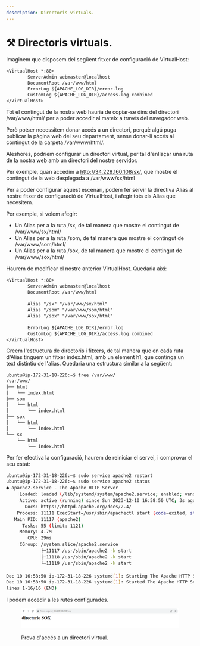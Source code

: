 ```yaml
---
description: Directoris virtuals.
---
```


# ⚒ Directoris virtuals.

Imaginem que disposem del següent fitxer de configuració de VirtualHost:

```apacheconf
<VirtualHost *:80>
        ServerAdmin webmaster@localhost
        DocumentRoot /var/www/html
        ErrorLog ${APACHE_LOG_DIR}/error.log
        CustomLog ${APACHE_LOG_DIR}/access.log combined
</VirtualHost>
```

Tot el contingut de la nostra web hauria de copiar-se dins del directori /var/www/html/ per a poder accedir al mateix a través del navegador web.

Però potser necessitem donar accés a un directori, perquè algú puga publicar la pàgina web del seu departament, sense donar-li accés al contingut de la carpeta /var/www/html/.&#x20;

Aleshores, podríem configurar un directori virtual, per tal d'enllaçar una ruta de la nostra web amb un directori del nostre servidor.

Per exemple, quan accedim a http://34.228.160.108/sx/, que mostre el contingut de la web desplegada a /var/www/sx/html

Per a poder configurar aquest escenari, podem fer servir la directiva Alias al nostre fitxer de configuració de VirtualHost, i afegir tots els Alias que necesitem.

Per exemple, si volem afegir:

* Un Alias per a la ruta /sx, de tal manera que mostre el contingut de /var/www/sx/html/
* Un Alias per a la ruta /som, de tal manera que mostre el contingut de /var/www/som/html/
* Un Alias per a la ruta /sox, de tal manera que mostre el contingut de /var/www/sox/html/

Haurem de modificar el nostre anterior VirtualHost. Quedaria així:

```
<VirtualHost *:80>
        ServerAdmin webmaster@localhost
        DocumentRoot /var/www/html
        
        Alias "/sx" "/var/www/sx/html"
        Alias "/som" "/var/www/som/html"
        Alias "/sox" "/var/www/sox/html"
        
        ErrorLog ${APACHE_LOG_DIR}/error.log
        CustomLog ${APACHE_LOG_DIR}/access.log combined
</VirtualHost>
```

Creem l'estructura de directoris i fitxers, de tal manera que en cada ruta d'Alias tinguem un fitxer index.html, amb un element h1, que continga un text distintiu de l'alias. Quedaria una estructura similar a la següent:

```
ubuntu@ip-172-31-18-226:~$ tree /var/www/
/var/www/
├── html
│   └── index.html
├── som
│   └── html
│       └── index.html
├── sox
│   └── html
│       └── index.html
└── sx
    └── html
        └── index.html
```

Per fer efectiva la configuració, haurem de reiniciar el servei, i comprovar el seu estat:

```bash
ubuntu@ip-172-31-18-226:~$ sudo service apache2 restart
ubuntu@ip-172-31-18-226:~$ sudo service apache2 status
● apache2.service - The Apache HTTP Server
     Loaded: loaded (/lib/systemd/system/apache2.service; enabled; vendor pre>
     Active: active (running) since Sun 2023-12-10 16:58:50 UTC; 3s ago
       Docs: https://httpd.apache.org/docs/2.4/
    Process: 11111 ExecStart=/usr/sbin/apachectl start (code=exited, status=0>
   Main PID: 11117 (apache2)
      Tasks: 55 (limit: 1121)
     Memory: 4.7M
        CPU: 29ms
     CGroup: /system.slice/apache2.service
             ├─11117 /usr/sbin/apache2 -k start
             ├─11118 /usr/sbin/apache2 -k start
             └─11119 /usr/sbin/apache2 -k start

Dec 10 16:58:50 ip-172-31-18-226 systemd[1]: Starting The Apache HTTP Server.>
Dec 10 16:58:50 ip-172-31-18-226 systemd[1]: Started The Apache HTTP Server.
lines 1-16/16 (END)

```

I podem accedir a les rutes configurades.&#x20;

<figure><img src="../../.gitbook/assets/image (102).png" alt=""><figcaption><p>Prova d'accés a un directori virtual.</p></figcaption></figure>



